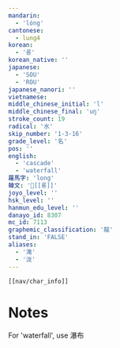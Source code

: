 ```yaml
---
mandarin:
  - 'lóng'
cantonese:
  - lung4
korean:
  - '롱'
korean_native: ''
japanese:
  - 'SOU'
  - 'ROU'
japanese_nanori: ''
vietnamese:
middle_chinese_initial: 'l'
middle_chinese_final: 'uŋ'
stroke_count: 19
radical: '水'
skip_number: '1-3-16'
grade_level: '名'
pos: ''
english:
  - 'cascade'
  - 'waterfall'
羅馬字: 'long'
韓文: '[[롱]]'
joyo_level: ''
hsk_level: ''
hanmun_edu_level: ''
danayo_id: 8307
mc_id: 7113
graphemic_classification: '龍'
stand_in: 'FALSE'
aliases:
  - '滝'
  - '泷'
---
```

```meta-bind-embed
[[nav/char_info]]
```

# Notes
For 'waterfall', use 瀑布
